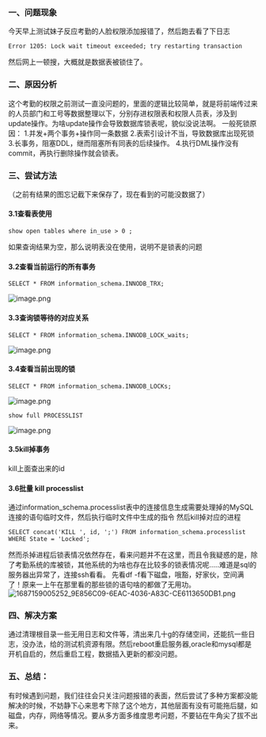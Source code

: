 
### 一、问题现象
今天早上测试妹子反应考勤的人脸权限添加报错了，然后跑去看了下日志

```shell
Error 1205: Lock wait timeout exceeded; try restarting transaction
```
然后网上一顿搜，大概就是数据表被锁住了。


### 二、原因分析
这个考勤的权限之前测试一直没问题的，里面的逻辑比较简单，就是将前端传过来的人员部门和工号等数据整理以下，分别存进权限表和权限人员表，涉及到update操作。为啥update操作会导致数据库锁表呢，貌似没说法啊。
一般死锁原因：
1.并发+两个事务+操作同一条数据
2.表索引设计不当，导致数据库出现死锁
3.长事务，阻塞DDL，继而阻塞所有同表的后续操作。
4.执行DML操作没有commit，再执行删除操作就会锁表。

### 三、尝试方法
（之前有结果的图忘记截下来保存了，现在看到的可能没数据了）

#### 3.1查看表使用
```mysql
show open tables where in_use > 0 ;
```
如果查询结果为空，那么说明表没在使用，说明不是锁表的问题
#### 3.2查看当前运行的所有事务
```mysql
SELECT * FROM information_schema.INNODB_TRX;
```
![image.png](https://images-lin.oss-cn-guangzhou.aliyuncs.com/images/20230619161026.png)

#### 3.3查询锁等待的对应关系
```mysql
SELECT * FROM information_schema.INNODB_LOCK_waits;
```
![image.png](https://images-lin.oss-cn-guangzhou.aliyuncs.com/images/20230619161104.png)

#### 3.4查看当前出现的锁
```mysql
SELECT * FROM information_schema.INNODB_LOCKs;
```
![image.png](https://images-lin.oss-cn-guangzhou.aliyuncs.com/images/20230619161120.png)


```mysql
show full PROCESSLIST
```

![image.png](https://images-lin.oss-cn-guangzhou.aliyuncs.com/images/20230619160818.png)

#### 3.5kill掉事务
kill上面查出来的id

#### 3.6批量 kill processlist
通过information_schema.processlist表中的连接信息生成需要处理掉的MySQL连接的语句临时文件，然后执行临时文件中生成的指令
然后kill掉对应的进程

```mysql
SELECT concat('KILL ', id, ';') FROM information_schema.processlist WHERE State = 'Locked';
```

然而杀掉进程后锁表情况依然存在，看来问题并不在这里，而且令我疑惑的是，除了考勤系统的库被锁，其他系统的为啥也存在比较多的锁表情况呢.....难道是sql的服务器出异常了，连接ssh看看。
先看df -f看下磁盘，哦豁，好家伙，空间满了！原来一上午在那里看的那些锁的语句啥的都做了无用功。
![1687159005252_9E856C09-6EAC-4036-A83C-CE6113650DB1.png](https://images-lin.oss-cn-guangzhou.aliyuncs.com/images/1687159005252_9E856C09-6EAC-4036-A83C-CE6113650DB1.png)

### 四、解决方案
通过清理根目录一些无用日志和文件等，清出来几十g的存储空间，还能抗一些日志，没办法，给的测试机资源有限。然后reboot重启服务器,oracle和mysql都是开机自启的，然后重启工程，数据插入更新的都没问题。


### 五、总结：
有时候遇到问题，我们往往会只关注问题报错的表面，然后尝试了多种方案都没能解决的时候，不妨静下心来思考下除了这个地方，其他层面有没有可能拖后腿，如磁盘，内存，网络等情况。要从多方面多维度思考问题，不要钻在牛角尖了拔不出来。
